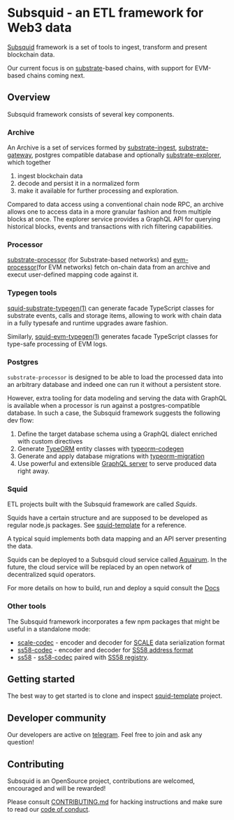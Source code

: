 # Subsquid - an ETL framework for Web3 data

[Subsquid](https://subsquid.io/) framework is a set of tools to ingest, transform and present blockchain data.

Our current focus is on [substrate](https://substrate.io)-based chains,
with support for EVM-based chains coming next.

## Overview

Subsquid framework consists of several key components.

### Archive

An Archive is a set of services formed by [substrate-ingest](substrate/substrate-ingest),
[substrate-gateway](https://github.com/subsquid/substrate-gateway), postgres compatible database
and optionally [substrate-explorer](substrate/substrate-explorer), which together

1. ingest blockchain data
2. decode and persist it in a normalized form
3. make it available for further processing and exploration.

Compared to data access using a conventional chain node RPC, an archive allows one to access data in a more granular fashion and from multiple blocks at once. The explorer service provides a GraphQL API for querying historical blocks, events and transactions with rich filtering capabilities. 

### Processor

[substrate-processor](substrate/substrate-processor) (for Substrate-based networks) and [evm-processor](https://github.com/subsquid/evm-processor)(for EVM networks) fetch on-chain data from an archive and execut user-defined mapping code against it.

### Typegen tools

[squid-substrate-typegen(1)](substrate/substrate-typegen) can generate facade TypeScript classes
for substrate events, calls and storage items, allowing to work with chain data
in a fully typesafe and runtime upgrades aware fashion.

Similarly, [squid-evm-typegen(1)](evm/evm-typegen) generates facade TypeScript classes for type-safe processing of EVM logs.  

### Postgres

`substrate-processor` is designed to be able to load the processed data into an arbitrary database and indeed one can run it without a persistent store. 

However, extra tooling for data modeling and serving the data with GraphQL is available when a processor is run against a postgres-compatible database. In such a case, the Subsquid framework suggests the following dev flow:

1. Define the target database schema using a GraphQL dialect enriched with custom directives
2. Generate [TypeORM](https://typeorm.io) entity classes with [typeorm-codegen](typeorm/typeorm-codegen)
3. Generate and apply database migrations with [typeorm-migration](typeorm/typeorm-migration)
4. Use powerful and extensible [GraphQL server](graphql/graphql-server) to serve produced data right away.

### Squid

ETL projects built with the Subsquid framework are called _Squids_.

Squids have a certain structure and are supposed to be developed as regular node.js packages. See [squid-template](https://github.com/subsquid/squid-template) for a reference. 

A typical squid implements both data mapping and an API server presenting the data.

Squids can be deployed to a Subsquid cloud service called [Aquairum](https://app.subsquid.io). In the future, the cloud service will be replaced by an open network of decentralized squid operators.

For more details on how to build, run and deploy a squid consult the [Docs](https://docs.subsquid.io)


### Other tools

The Subsquid framework incorporates a few npm packages that might be useful in a standalone mode:

* [scale-codec](substrate/scale-codec) - encoder and decoder for [SCALE](https://docs.substrate.io/reference/scale-codec/) data serialization format
* [ss58-codec](substrate/ss58-codec) - encoder and decoder for [SS58 address format](https://docs.substrate.io/v3/advanced/ss58/)
* [ss58](substrate/ss58) - [ss58-codec](substrate/ss58-codec) paired with [SS58 registry](https://github.com/paritytech/ss58-registry).

## Getting started

The best way to get started is to clone and inspect [squid-template](https://github.com/subsquid/squid-template)
project.

## Developer community

Our developers are active on [telegram](https://t.me/HydraDevs). Feel free to join and ask any question!

## Contributing

Subsquid is an OpenSource project, contributions are welcomed, encouraged and will be rewarded!

Please consult [CONTRIBUTING.md](CONTRIBUTING.md) for hacking instructions
and make sure to read our [code of conduct](CODE_OF_CONDUCT.md).
